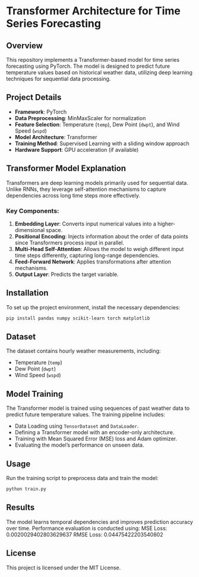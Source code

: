 # Transformer Architecture for Time Series Forecasting 

## Overview
This repository implements a Transformer-based model for time series forecasting using PyTorch. The model is designed to predict future temperature values based on historical weather data, utilizing deep learning techniques for sequential data processing.

## Project Details
- **Framework**: PyTorch
- **Data Preprocessing**: MinMaxScaler for normalization
- **Feature Selection**: Temperature (`temp`), Dew Point (`dwpt`), and Wind Speed (`wspd`)
- **Model Architecture**: Transformer
- **Training Method**: Supervised Learning with a sliding window approach
- **Hardware Support**: GPU acceleration (if available)

## Transformer Model Explanation
Transformers are deep learning models primarily used for sequential data. Unlike RNNs, they leverage self-attention mechanisms to capture dependencies across long time steps more effectively.

### Key Components:
1. **Embedding Layer**: Converts input numerical values into a higher-dimensional space.
2. **Positional Encoding**: Injects information about the order of data points since Transformers process input in parallel.
3. **Multi-Head Self-Attention**: Allows the model to weigh different input time steps differently, capturing long-range dependencies.
4. **Feed-Forward Network**: Applies transformations after attention mechanisms.
5. **Output Layer**: Predicts the target variable.

## Installation
To set up the project environment, install the necessary dependencies:
```bash
pip install pandas numpy scikit-learn torch matplotlib
```

## Dataset
The dataset contains hourly weather measurements, including:
- Temperature (`temp`)
- Dew Point (`dwpt`)
- Wind Speed (`wspd`)


## Model Training
The Transformer model is trained using sequences of past weather data to predict future temperature values. The training pipeline includes:
- Data Loading using `TensorDataset` and `DataLoader`.
- Defining a Transformer model with an encoder-only architecture.
- Training with Mean Squared Error (MSE) loss and Adam optimizer.
- Evaluating the model’s performance on unseen data.

## Usage
Run the training script to preprocess data and train the model:
```python
python train.py
```

## Results
The model learns temporal dependencies and improves prediction accuracy over time. Performance evaluation is conducted using:
MSE Loss: 0.0020029402803629637
RMSE Loss: 0.04475422203540802

## License
This project is licensed under the MIT License.



